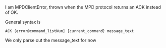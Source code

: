 I am MPDClientError, thrown when the MPD protocol returns an ACK instead of OK.

General syntax is

	ACK [error@command_listNum] {current_command} message_text
	
We only parse out the message_text for now